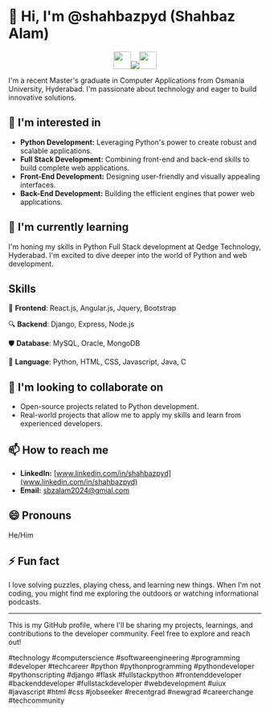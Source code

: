 # 👋 Hi, I'm @shahbazpyd (Shahbaz Alam)

<p align="center"><img src="https://media.giphy.com/media/hvRJCLFzcasrR4ia7z/giphy.gif" width="35"><img src="https://readme-typing-svg.herokuapp.com?center=true&size=28&color=F758D4&background=FFFFFF00&lines=Full-Stack+Developer;" /><img src="https://media.giphy.com/media/hvRJCLFzcasrR4ia7z/giphy.gif" width="35"></p>
<p align="center"></p>

I'm a recent Master's graduate in Computer Applications from Osmania University, Hyderabad. I'm passionate about technology and eager to build innovative solutions.

## 👀 I'm interested in

* **Python Development:** Leveraging Python's power to create robust and scalable applications.
* **Full Stack Development:** Combining front-end and back-end skills to build complete web applications.
* **Front-End Development:** Designing user-friendly and visually appealing interfaces.
* **Back-End Development:** Building the efficient engines that power web applications.


## 🌱 I'm currently learning

I'm honing my skills in Python Full Stack development at Qedge Technology, Hyderabad. I'm excited to dive deeper into the world of Python and web development.


## Skills

🌱 **Frontend**: React.js, Angular.js, Jquery, Bootstrap

🔍 **Backend**: Django, Express, Node.js

🛡 **Database**: MySQL, Oracle, MongoDB

💬 **Language**: Python, HTML, CSS, Javascript, Java, C


## 💞️ I'm looking to collaborate on

* Open-source projects related to Python development.
* Real-world projects that allow me to apply my skills and learn from experienced developers.


## 📫 How to reach me

* **LinkedIn:** [www.linkedin.com/in/shahbazpyd](www.linkedin.com/in/shahbazpyd)
* **Email:** sbzalam2024@gmial.com


## 😄 Pronouns

He/Him


## ⚡ Fun fact

I love solving puzzles, playing chess, and learning new things. When I'm not coding, you might find me exploring the outdoors or watching informational podcasts.



---

This is my GitHub profile, where I'll be sharing my projects, learnings, and contributions to the developer community. Feel free to explore and reach out! 


#technology
#computerscience
#softwareengineering
#programming
#developer
#techcareer
#python
#pythonprogramming
#pythondeveloper
#pythonscripting
#django
#flask
#fullstackpython
#frontenddeveloper
#backenddeveloper
#fullstackdeveloper
#webdevelopment
#uiux
#javascript
#html
#css
#jobseeker
#recentgrad
#newgrad
#careerchange
#techcommunity

<!---
shahbazpyd/shahbazpyd is a ✨ special ✨ repository because its `README.md` (this file) appears on your GitHub profile.
You can click the Preview link to take a look at your changes.
--->
